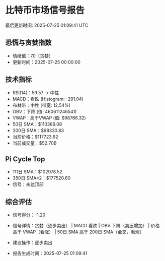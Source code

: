 # 比特币市场信号报告

最后更新时间: 2025-07-25 01:09:41 UTC

## 恐慌与贪婪指数
- 情绪值：70（贪婪）
- 更新时间：2025-07-25 00:00:00

## 技术指标
- RSI(14)：59.57 → 中性
- MACD：看跌 (Histogram: -291.04)
- 布林带：中性 (带宽: 12.54%)
- OBV：下降 (值: 460611246541)
- VWAP：高于VWAP (值: $98766.32)
- 50日 SMA：$110389.08
- 200日 SMA：$98330.83
- 当前价格：$117723.92
- 当前成交量：$52.70B

## Pi Cycle Top
- 111日 SMA：$102978.52
- 350日 SMA×2：$177520.60
- 信号：未达顶部

## 综合评估
- 信号得分：-1.20
- 信号详情：贪婪（逐步卖出） | MACD 看跌 | OBV 下降（卖压增加） | 价格高于 VWAP（看涨） | 50日 SMA 高于 200日 SMA（金叉，看涨）
- 建议操作：逐步卖出

- 报告生成时间：2025-07-25 01:09:41